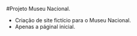 #Projeto Museu Nacional.

- Criação de site fictício para o Museu Nacional.
- Apenas a páginal inicial.
